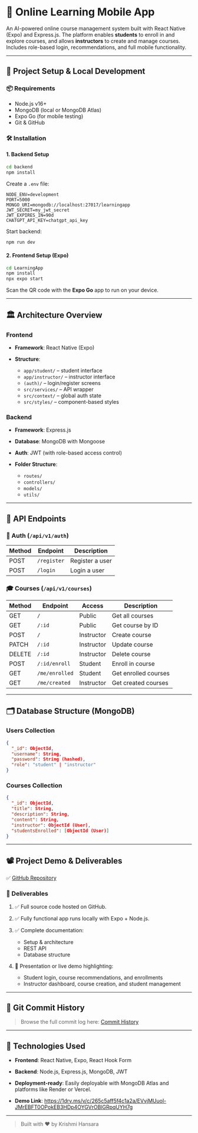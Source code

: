 # 📘 Online Learning Mobile App

An AI-powered online course management system built with React Native (Expo) and Express.js. The platform enables **students** to enroll in and explore courses, and allows **instructors** to create and manage courses. Includes role-based login, recommendations, and full mobile functionality.

---

## 🚀 Project Setup & Local Development

### 📦 Requirements

* Node.js v16+
* MongoDB (local or MongoDB Atlas)
* Expo Go (for mobile testing)
* Git & GitHub

### 🛠️ Installation

#### 1. Backend Setup

```bash
cd backend
npm install
```

Create a `.env` file:

```env
NODE_ENV=development
PORT=5000
MONGO_URI=mongodb://localhost:27017/learningapp
JWT_SECRET=my_jwt_secret
JWT_EXPIRES_IN=90d
CHATGPT_API_KEY=chatgpt_api_key
```

Start backend:

```bash
npm run dev
```

#### 2. Frontend Setup (Expo)

```bash
cd LearningApp
npm install
npx expo start
```

Scan the QR code with the **Expo Go** app to run on your device.

---

## 🏛️ Architecture Overview

### Frontend

* **Framework**: React Native (Expo)
* **Structure**:

  * `app/student/` – student interface
  * `app/instructor/` – instructor interface
  * `(auth)/` – login/register screens
  * `src/services/` – API wrapper
  * `src/context/` – global auth state
  * `src/styles/` – component-based styles

### Backend

* **Framework**: Express.js
* **Database**: MongoDB with Mongoose
* **Auth**: JWT (with role-based access control)
* **Folder Structure**:

  * `routes/`
  * `controllers/`
  * `models/`
  * `utils/`

---

## 📡 API Endpoints

### 🔐 Auth (`/api/v1/auth`)

| Method | Endpoint    | Description     |
| ------ | ----------- | --------------- |
| POST   | `/register` | Register a user |
| POST   | `/login`    | Login a user    |

### 🎓 Courses (`/api/v1/courses`)

| Method | Endpoint       | Access     | Description          |
| ------ | -------------- | ---------- | -------------------- |
| GET    | `/`            | Public     | Get all courses      |
| GET    | `/:id`         | Public     | Get course by ID     |
| POST   | `/`            | Instructor | Create course        |
| PATCH  | `/:id`         | Instructor | Update course        |
| DELETE | `/:id`         | Instructor | Delete course        |
| POST   | `/:id/enroll`  | Student    | Enroll in course     |
| GET    | `/me/enrolled` | Student    | Get enrolled courses |
| GET    | `/me/created`  | Instructor | Get created courses  |

---

## 🗂️ Database Structure (MongoDB)

### Users Collection

```json
{
  "_id": ObjectId,
  "username": String,
  "password": String (hashed),
  "role": "student" | "instructor"
}
```

### Courses Collection

```json
{
  "_id": ObjectId,
  "title": String,
  "description": String,
  "content": String,
  "instructor": ObjectId (User),
  "studentsEnrolled": [ObjectId (User)]
}
```

---

## 📽️ Project Demo & Deliverables

✅ [GitHub Repository](https://github.com/KrishmiH/Online-Learning-Mobile-App)

### 📂 Deliverables

1. ✅ Full source code hosted on GitHub.
2. ✅ Fully functional app runs locally with Expo + Node.js.
3. ✅ Complete documentation:

   * Setup & architecture
   * REST API
   * Database structure
4. 🎥 Presentation or live demo highlighting:

   * Student login, course recommendations, and enrollments
   * Instructor dashboard, course creation, and student management

---

## 📜 Git Commit History

> Browse the full commit log here: [Commit History](https://github.com/KrishmiH/Online-Learning-Mobile-App/commits)

---

## 📌 Technologies Used

* **Frontend**: React Native, Expo, React Hook Form
* **Backend**: Node.js, Express.js, MongoDB, JWT
* **Deployment-ready**: Easily deployable with MongoDB Atlas and platforms like Render or Vercel.

* **Demo Link**: https://1drv.ms/v/c/265c5aff5f4c1a2a/EVvjMUuol-JMrEBFT0OPokEB3HDp4OYGVrOBlGRpqUYH7g
---

> Built with ❤️ by Krishmi Hansara
